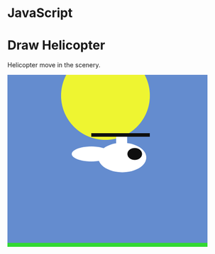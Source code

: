 # JavaScript
# Draw Helicopter
Helicopter move in the scenery.

![drawHelicopter](https://github.com/robertotau/drawHelicopter/blob/master/helicopter.png)
